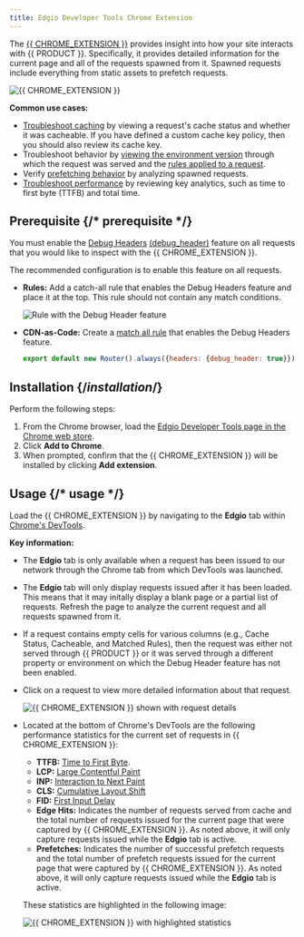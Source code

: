```yaml
---
title: Edgio Developer Tools Chrome Extension
---
```


The [{{ CHROME_EXTENSION }}](https://chromewebstore.google.com/detail/edgio-developer-tools/lennfodclaaegmceonbblmnnmpmpmahf) provides insight into how your site interacts with {{ PRODUCT }}. Specifically, it provides detailed information for the current page and all of the requests spawned from it. Spawned requests include everything from static assets to prefetch requests.

![{{ CHROME_EXTENSION }}](/images/v7/performance/edgio-developer-tools-chrome-extension-overview.png)

**Common use cases:**

- [Troubleshoot caching](/applications/performance/troubleshooting#caching) by viewing a request's cache status and whether it was cacheable. If you have defined a custom cache key policy, then you should also review its cache key.
- Troubleshoot behavior by [viewing the environment version](/applications/performance/troubleshooting#environment-version) through which the request was served and the [rules applied to a request](/applications/performance/troubleshooting#applied-rules).
- Verify [prefetching behavior](/applications/performance/troubleshooting#predictive-prefetching) by analyzing spawned requests.
- [Troubleshoot performance](/applications/performance/troubleshooting#performance) by reviewing key analytics, such as time to first byte (TTFB) and total time.

## Prerequisite {/* prerequisite */}

You must enable the [Debug Headers](/applications/performance/rules/features#debug-header) [(debug_header)](/applications/performance/cdn_as_code/route_features#debug-cache-headers) feature on all requests that you would like to inspect with the {{ CHROME_EXTENSION }}.

The recommended configuration is to enable this feature on all requests.

- **Rules:** Add a catch-all rule that enables the Debug Headers feature and place it at the top. This rule should not contain any match conditions.

  ![Rule with the Debug Header feature](/images/v7/performance/debug-header-rule.png?width=550)

- **CDN-as-Code:** Create a [match all rule](/applications/performance/cdn_as_code/route_criteria#matching-all-requests) that enables the Debug Headers feature.

  ```js
  export default new Router().always({headers: {debug_header: true}});
  ```

## Installation {/*installation*/}

Perform the following steps:

1.  From the Chrome browser, load the [Edgio Developer Tools page in the Chrome web store](https://chromewebstore.google.com/detail/edgio-developer-tools/lennfodclaaegmceonbblmnnmpmpmahf).
2.  Click **Add to Chrome**.
3.  When prompted, confirm that the {{ CHROME_EXTENSION }} will be installed by clicking **Add extension**.

## Usage {/* usage */}

Load the {{ CHROME_EXTENSION }} by navigating to the **Edgio** tab within [Chrome's DevTools](https://developer.chrome.com/docs/devtools/).

**Key information:**

- The **Edgio** tab is only available when a request has been issued to our network through the Chrome tab from which DevTools was launched.
- The **Edgio** tab will only display requests issued after it has been loaded. This means that it may initally display a blank page or a partial list of requests. Refresh the page to analyze the current request and all requests spawned from it.
- If a request contains empty cells for various columns (e.g., Cache Status, Cacheable, and Matched Rules), then the request was either not served through {{ PRODUCT }} or it was served through a different property or environment on which the Debug Header feature has not been enabled.
- Click on a request to view more detailed information about that request.

  ![{{ CHROME_EXTENSION }} shown with request details](/images/v7/performance/developer-tools-request-details.png)

- Located at the bottom of Chrome's DevTools are the following performance statistics for the current set of requests in {{ CHROME_EXTENSION }}:

  - **TTFB:** [Time to First Byte](https://web.dev/articles/ttfb).
  - **LCP:** [Large Contentful Paint](https://web.dev/articles/lcp)
  - **INP:** [Interaction to Next Paint](https://web.dev/articles/inp)
  - **CLS:** [Cumulative Layout Shift](https://web.dev/articles/cls)
  - **FID:** [First Input Delay](https://web.dev/articles/fid)
  - **Edge Hits:** Indicates the number of requests served from cache and the total number of requests issued for the current page that were captured by {{ CHROME_EXTENSION }}. As noted above, it will only capture requests issued while the **Edgio** tab is active.
  - **Prefetches:** Indicates the number of successful prefetch requests and the total number of prefetch requests issued for the current page that were captured by {{ CHROME_EXTENSION }}. As noted above, it will only capture requests issued while the **Edgio** tab is active.

  These statistics are highlighted in the following image:

  ![{{ CHROME_EXTENSION }} with highlighted statistics](/images/v7/performance/developer-tools-performance-statistics.png)
